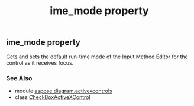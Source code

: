 ﻿---
title: ime_mode property
second_title: Aspose.Diagram for Python via .NET API References
description: 
type: docs
weight: 110
url: /python-net/aspose.diagram.activexcontrols/checkboxactivexcontrol/ime_mode/
is_root: false
---

## ime_mode property


Gets and sets the default run-time mode of the Input Method Editor for the control as it receives focus.

### See Also
* module [aspose.diagram.activexcontrols](../../)
* class [CheckBoxActiveXControl](/diagram/python-net/aspose.diagram.activexcontrols/checkboxactivexcontrol)
